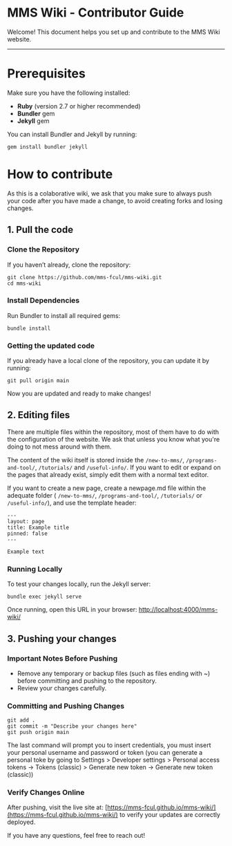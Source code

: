 # MMS Wiki - Contributor Guide

Welcome! This document helps you set up and contribute to the MMS Wiki website.

---

# Prerequisites

Make sure you have the following installed:
- **Ruby** (version 2.7 or higher recommended)  
- **Bundler** gem  
- **Jekyll** gem  

You can install Bundler and Jekyll by running:
```
gem install bundler jekyll
```

# How to contribute
As this is a colaborative wiki, we ask that you make sure to always push your code after you have made a change, to avoid creating forks and losing changes.
## 1. Pull the code
### Clone the Repository
If you haven’t already, clone the repository:

```
git clone https://github.com/mms-fcul/mms-wiki.git
cd mms-wiki
```

### Install Dependencies
Run Bundler to install all required gems:

```
bundle install
```

### Getting the updated code
If you already have a local clone of the repository, you can update it by running:

```
git pull origin main
```


Now you are updated and ready to make changes!

## 2. Editing files
There are multiple files within the repository, most of them have to do with the configuration of the website. We ask that unless you know what you're doing to not mess around with them.

The content of the wiki itself is stored inside the `/new-to-mms/`, `/programs-and-tool/`, `/tutorials/` and `/useful-info/`.
If you want to edit or expand on the pages that already exist, simply edit them with a normal text editor.

If you want to create a new page, create a newpage.md file within the adequate folder ( `/new-to-mms/`, `/programs-and-tool/`, `/tutorials/` or `/useful-info/`), and use the template header:

```
---
layout: page
title: Example title
pinned: false
---

Example text
```


### Running Locally
To test your changes locally, run the Jekyll server:

```
bundle exec jekyll serve
```

Once running, open this URL in your browser: [http://localhost:4000/mms-wiki/](http://localhost:4000/mms-wiki/)

## 3. Pushing your changes
### Important Notes Before Pushing
- Remove any temporary or backup files (such as files ending with ~) before committing and pushing to the repository.
- Review your changes carefully.

### Committing and Pushing Changes

```
git add .
git commit -m "Describe your changes here"
git push origin main
```

The last command will prompt you to insert credentials, you must insert your personal username and password or token (you can generate a personal toke by going to Settings > Developer settings > Personal access tokens → Tokens (classic) > Generate new token → Generate new token (classic))

### Verify Changes Online
After pushing, visit the live site at: [https://mms-fcul.github.io/mms-wiki/](https://mms-fcul.github.io/mms-wiki/)
to verify your updates are correctly deployed.

If you have any questions, feel free to reach out!
